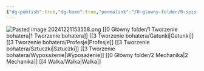 ```yaml
---
{"dg-publish":true,"dg-home":true,"permalink":"/0-glowny-folder/0-spis-tresci/","tags":["gardenEntry"],"dgPassFrontmatter":true}
---
```


![Pasted image 20241221153558.png](/img/user/6%20Obrazy/Pasted%20image%2020241221153558.png)
[[0 Główny folder/1 Tworzenie bohatera\|1 Tworzenie bohatera]]
[[3 Tworzenie bohatera/Gatunki\|Gatunki]]
[[3 Tworzenie bohatera/Profesje\|Profesje]]
[[3 Tworzenie bohatera/Sztuczki\|Sztuczki]]
[[3 Tworzenie bohatera/Wyposażenie\|Wyposażenie]]
[[0 Główny folder/2 Mechanika\|2 Mechanika]]
[[4 Walka/Walka\|Walka]]
